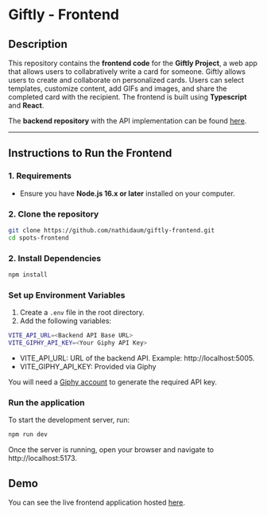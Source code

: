 # Giftly - Frontend

## Description

This repository contains the **frontend code** for the **Giftly Project**, a web app that allows users to collabratively write a card for someone. Giftly allows users to create and collaborate on personalized cards. Users can select templates, customize content, add GIFs and images, and share the completed card with the recipient.
The frontend is built using **Typescript** and **React**.

The **backend repository** with the API implementation can be found [here](https://github.com/nathidaum/giftly-backend).

---

## Instructions to Run the Frontend

### 1. Requirements
- Ensure you have **Node.js 16.x or later** installed on your computer.

### 2. Clone the repository
```bash
git clone https://github.com/nathidaum/giftly-frontend.git
cd spots-frontend
```
### 2. Install Dependencies

```bash
npm install
```

### Set up Environment Variables

1. Create a `.env` file in the root directory.
2. Add the following variables:

```bash
VITE_API_URL=<Backend API Base URL>
VITE_GIPHY_API_KEY=<Your Giphy API Key>
```
- VITE_API_URL: URL of the backend API. Example: http://localhost:5005.
- VITE_GIPHY_API_KEY: Provided via Giphy

You will need a [Giphy account](https://developers.giphy.com/dashboard/) to generate the required API key.


### Run the application
To start the development server, run:
```bash
npm run dev
```
Once the server is running, open your browser and navigate to http://localhost:5173.

## Demo

You can see the live frontend application hosted [here](https://giftly-cards.netlify.app/).
